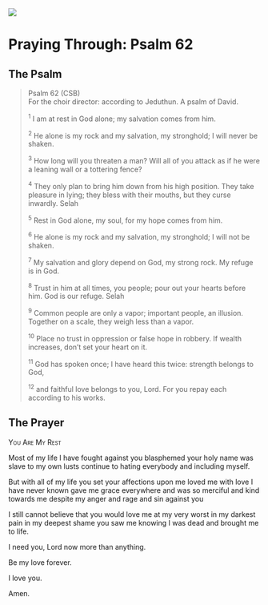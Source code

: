 <img class="intro-right" src="/images/art-paris-psalter.jpg">

# Praying Through: Psalm 62

## The Psalm

>Psalm 62 (CSB)  
><sup></sup> For the choir director: according to Jeduthun. A psalm of David. 
>
><sup>1</sup> I am at rest in God alone; my salvation comes from him. 
>
><sup>2</sup> He alone is my rock and my salvation, my stronghold; I will never be shaken. 
>
><sup>3</sup> How long will you threaten a man? Will all of you attack as if he were a leaning wall or a tottering fence? 
>
><sup>4</sup> They only plan to bring him down from his high position. They take pleasure in lying; they bless with their mouths, but they curse inwardly. Selah 
>
><sup>5</sup> Rest in God alone, my soul, for my hope comes from him. 
>
><sup>6</sup> He alone is my rock and my salvation, my stronghold; I will not be shaken. 
>
><sup>7</sup> My salvation and glory depend on God, my strong rock. My refuge is in God. 
>
><sup>8</sup> Trust in him at all times, you people; pour out your hearts before him. God is our refuge. Selah 
>
><sup>9</sup> Common people are only a vapor; important people, an illusion. Together on a scale, they weigh less than a vapor. 
>
><sup>10</sup> Place no trust in oppression or false hope in robbery. If wealth increases, don’t set your heart on it. 
>
><sup>11</sup> God has spoken once; I have heard this twice: strength belongs to God, 
>
><sup>12</sup> and faithful love belongs to you, Lord. For you repay each according to his works.

## The Prayer

<div style="font-variant: small-caps;">
You Are My Rest
</div>

Most of my life
  I have fought against you
  blasphemed your holy name
  was slave to my own lusts
  continue to hating everybody
  and including myself.

But with all of my life
  you set your affections upon me
  loved me with love I have never known
  gave me grace everywhere
  and was so merciful and kind towards me
  despite my anger and rage and sin against you

I still cannot believe
  that you would love me
  at my very worst
  in my darkest pain
  in my deepest shame
  you saw me
  knowing I was dead
  and brought me to life.

I need you, Lord
  now more than anything.

Be my love forever.

I love you.

Amen.
